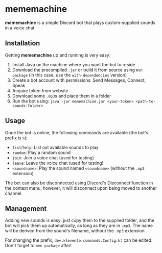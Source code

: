 # mememachine

**mememachine** is a simple Discord bot that plays custom-supplied sounds in a voice chat.

## Installation

Getting **mememachine** up and running is very easy:
1. Install Java on the machine where you want the bot to reside
2. Download the precompiled `.jar` or build it from source using `mvn package` (in this case, use the `with-dependencies` version)
3. Create a bot account with permissions: Send Messages, Connect, Speak
4. Acquire token from website
5. Download some `.mp3`s and place them in a folder
6. Run the bot using: `java -jar mememachine.jar <your-token> <path-to-sounds-folder>`

## Usage

Once the bot is online, the following commands are available (the bot's prefix is `%`):
* `list`/`help`: List out available sounds to play
* `random`: Play a random sound
* `join`: Join a voice chat (used for testing)
* `leave`: Leave the voice chat (used for testing)
* `<soundname>`: Play the sound named `<soundname>` (without the `.mp3` extension)

The bot can also be disconnected using Discord's Disconnect function in the context menu, however, it will disconnect upon being moved to another channel.

## Management

Adding new sounds is easy: just copy them to the supplied folder, and the bot will pick them up automatically, as long as they are in `.mp3`. The name will be derived from the sound's filename, without the `.mp3` extension.

For changing the prefix, `dev.klevente.commands.Config.kt` can be edited. Don't forget to `mvn package` after! 